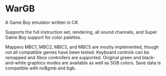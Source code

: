 # WarGB
A Game Boy emulator written in C#.

Supports the full instruction set, rendering, all sound channels, and Super Game Boy support for color palettes.

Mappers MBC1, MBC2, MBC3, and MBC5 are mostly implemented, though not all compatible games have been tested. Keyboard controls can be remapped and Xbox controllers are supported. Original green and black-and-white graphics modes are available as well as SGB colors. Save data is compatible with no$gmb and bgb.
